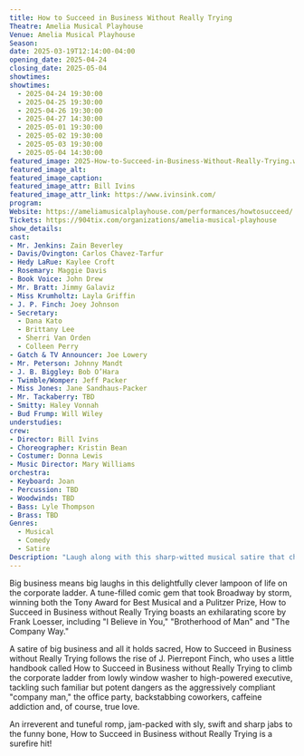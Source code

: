 ```yaml
---
title: How to Succeed in Business Without Really Trying
Theatre: Amelia Musical Playhouse
Venue: Amelia Musical Playhouse
Season: 
date: 2025-03-19T12:14:00-04:00
opening_date: 2025-04-24
closing_date: 2025-05-04
showtimes:
showtimes:
  - 2025-04-24 19:30:00
  - 2025-04-25 19:30:00
  - 2025-04-26 19:30:00
  - 2025-04-27 14:30:00
  - 2025-05-01 19:30:00
  - 2025-05-02 19:30:00
  - 2025-05-03 19:30:00
  - 2025-05-04 14:30:00
featured_image: 2025-How-to-Succeed-in-Business-Without-Really-Trying.webp
featured_image_alt: 
featured_image_caption: 
featured_image_attr: Bill Ivins
featured_image_attr_link: https://www.ivinsink.com/
program:
Website: https://ameliamusicalplayhouse.com/performances/howtosucceed/
Tickets: https://904tix.com/organizations/amelia-musical-playhouse
show_details: 
cast:
- Mr. Jenkins: Zain Beverley 
- Davis/Ovington: Carlos Chavez-Tarfur
- Hedy LaRue: Kaylee Croft 
- Rosemary: Maggie Davis 
- Book Voice: John Drew
- Mr. Bratt: Jimmy Galaviz
- Miss Krumholtz: Layla Griffin
- J. P. Finch: Joey Johnson
- Secretary: 
  - Dana Kato
  - Brittany Lee
  - Sherri Van Orden
  - Colleen Perry
- Gatch & TV Announcer: Joe Lowery
- Mr. Peterson: Johnny Mandt
- J. B. Biggley: Bob O’Hara 
- Twimble/Womper: Jeff Packer
- Miss Jones: Jane Sandhaus-Packer 
- Mr. Tackaberry: TBD
- Smitty: Haley Vonnah
- Bud Frump: Will Wiley
understudies:
crew:
- Director: Bill Ivins 
- Choreographer: Kristin Bean 
- Costumer: Donna Lewis 
- Music Director: Mary Williams
orchestra:
- Keyboard: Joan 
- Percussion: TBD
- Woodwinds: TBD
- Bass: Lyle Thompson
- Brass: TBD
Genres:
  - Musical
  - Comedy
  - Satire
Description: "Laugh along with this sharp-witted musical satire that chronicles the riotous rise of J. Pierrepont Finch, who uses a cunning handbook to climb the corporate ladder."
---
```

Big business means big laughs in this delightfully clever lampoon of life on the corporate ladder. A tune-filled comic gem that took Broadway by storm, winning both the Tony Award for Best Musical and a Pulitzer Prize, How to Succeed in Business without Really Trying boasts an exhilarating score by Frank Loesser, including "I Believe in You," "Brotherhood of Man" and "The Company Way."

A satire of big business and all it holds sacred, How to Succeed in Business without Really Trying follows the rise of J. Pierrepont Finch, who uses a little handbook called How to Succeed in Business without Really Trying to climb the corporate ladder from lowly window washer to high-powered executive, tackling such familiar but potent dangers as the aggressively compliant "company man," the office party, backstabbing coworkers, caffeine addiction and, of course, true love.

An irreverent and tuneful romp, jam-packed with sly, swift and sharp jabs to the funny bone, How to Succeed in Business without Really Trying is a surefire hit!